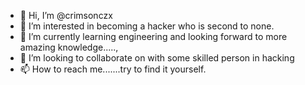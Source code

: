 - 👋 Hi, I’m @crimsonczx
- 👀 I’m interested in becoming a hacker who is second to none.
- 🌱 I’m currently learning engineering and looking forward to more amazing knowledge.....,
- 💞️ I’m looking to collaborate on with some skilled person in hacking 
- 📫 How to reach me.......try to find it yourself.
<!---NGU
crimsonczx/crimsonczx is a ✨ special ✨ repository because 'Unique in his own way' (this file) appears on your GitHub profile.
You can click the Preview link to take a look at your changes.
--->
